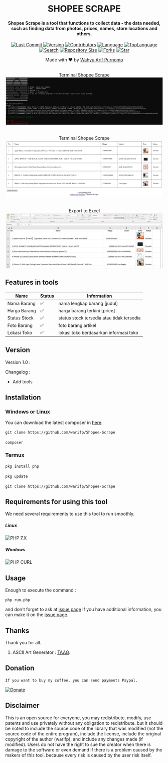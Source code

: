 <H1 align="center">
SHOPEE SCRAPE
</H1>
<H4 align="center">
Shopee Scrape is a tool that functions to collect data - the data needed, such as finding data from photos, prices, names, store locations and others.</br>
</H4>
<p align="center">
<a href="https://github.com/warifp"><img alt="Last Commit" src="https://img.shields.io/github/last-commit/warifp/shopee-scrape"/></a>
<a href="https://github.com/warifp"><img alt="Version" src="https://img.shields.io/github/v/release/warifp/Shopee-Scrape"/></a>
<a href="https://github.com/warifp"><img alt="Contributors" src="https://img.shields.io/github/contributors/warifp/shopee-scrape"/></a>
<a href="https://github.com/warifp"><img alt="Language" src="https://img.shields.io/github/languages/count/warifp/shopee-scrape"/></a>
<a href="https://github.com/warifp"><img alt="TopLanguage" src="https://img.shields.io/github/languages/top/warifp/shopee-scrape"/></a>
</br>
<a href="https://github.com/warifp"><img alt="Search" src="https://img.shields.io/github/search/warifp/shopee-scrape/scrape"/></a>
<a href="https://github.com/warifp"><img alt="Repository Size" src="https://img.shields.io/github/repo-size/warifp/shopee-scrape"/></a>
<a href="https://github.com/warifp"><img alt="Forks" src="https://img.shields.io/github/forks/warifp/shopee-scrape"/></a>
<a href="https://github.com/warifp"><img alt="Star" src="https://img.shields.io/github/stars/warifp/shopee-scrape"/></a>
</p>

<p align="center">
Made with ❤️ by <a href="https://github.com/warifp">Wahyu Arif Purnomo</a>
</p>

<p align="center">
<a><br> Terminal Shopee Scrape </br></a>
  <img src="images/shopee_scrape_terminal.png" width="500" title="Terminal Shopee Scrape" alt="Terminal Shopee Scrape">
</p>

<p align="center">
<a><br> Terminal Shopee Scrape </br></a>
  <img src="images/shopee_scrape_html.png" width="500" title="HTML Result Shopee Scrape" alt="HTML Result Shopee Scrape">
</p>

<p align="center">
<a><br> Export to Excel </br></a>
  <img src="images/shopee_scrape_xls.png" width="500" title="Export to Excel" alt="Export to Excel">
</p>

## Features in tools

| Name                               | Status             | Information                                        |
| ---------------------------------- | ------------------ | -------------------------------------------------- |
| Nama Barang                        | :white_check_mark: | nama lengkap barang [judul]                        |
| Harga Barang                       | :white_check_mark: | harga barang terkini [price]                       |
| Status Stock                       | :white_check_mark: | status stock tersedia atau tidak tersedia          |
| Foto Barang                        | :white_check_mark: | foto barang artikel                                |
| Lokasi Toko                        | :white_check_mark: | lokasi toko berdasarkan informasi toko             |


## Version

Version 1.0 :

  Changelog :

-   Add tools

## Installation

### Windows or Linux
You can download the latest composer in [here](https://getcomposer.org/download/).

    git clone https://github.com/warifp/Shopee-Scrape

    composer 
    
### Termux

    pkg install php

    pkg update

    git clone https://github.com/warifp/Shopee-Scrape


## Requirements for using this tool

We need several requirements to use this tool to run smoothly.

##### Linux

![PHP 7.X](https://img.shields.io/badge/PHP-7.X-success.svg "PHP 7.X")

##### Windows

![PHP CURL](https://img.shields.io/badge/XAMPP-7.3.5-success.svg "XAMPP 7.X")

## Usage

Enough to execute the command :

    php run.php


and don't forget to ask at [issue page](https://github.com/warifp/Shopee-Scrape/issues)
If you have additional information, you can make it on the [issue page](https://github.com/warifp/Shopee-Scrape/issues).

## Thanks

Thank you for all.

1.  ASCII Art Generator : [TAAG](http://patorjk.com/software/taag).

## Donation

    If you want to buy my coffee, you can send payments Paypal.

[![Donate](https://img.shields.io/badge/Donate-PayPal-green.svg)](https://paypal.me/wahyuarifpurnomo)

## Disclaimer

This is an open source for everyone, you may redistribute, modify, use patents and use privately without any obligation to redistribute. but it should be noted to include the source code of the library that was modified (not the source code of the entire program), include the license, include the original copyright of the author (warifp), and include any changes made (if modified). Users do not have the right to sue the creator when there is damage to the software or even demand if there is a problem caused by the makers of this tool. because every risk is caused by the user risk itself.
